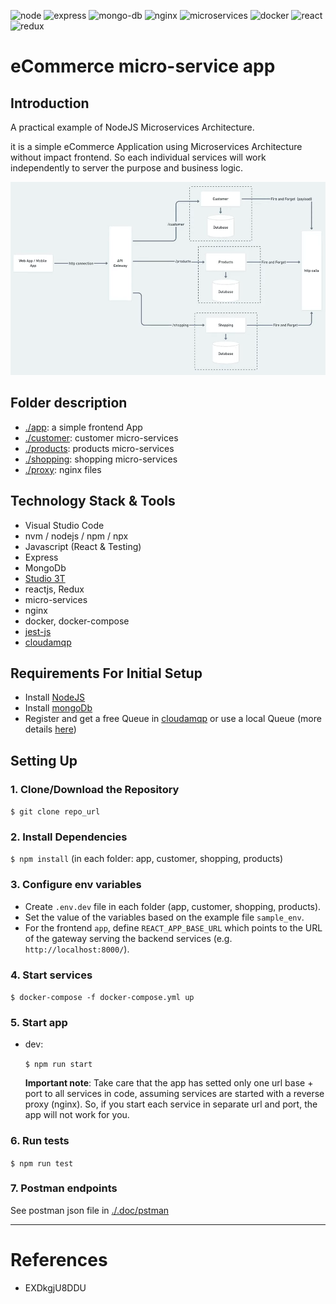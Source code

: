 ![node](https://img.shields.io/badge/node.js-informational?style=flat&logo=node.js&logoColor=white&color=6aa6f8)
![express](https://img.shields.io/badge/express-informational?style=flat&logo=express&logoColor=white&color=6aa6f8)
![mongo-db](https://img.shields.io/badge/mongo-informational?style=flat&logo=mongodb&logoColor=white&color=6aa6f8)
![nginx](https://img.shields.io/badge/nginx-informational?style=flat&logo=nginx&logoColor=white&color=6aa6f8)
![microservices](https://img.shields.io/badge/microservices-informational?style=flat&logo=microservices&logoColor=white&color=6aa6f8)
![docker](https://img.shields.io/badge/docker-informational?style=flat&logo=docker&logoColor=white&color=6aa6f8)
![react](https://img.shields.io/badge/react-informational?style=flat&logo=react&logoColor=white&color=6aa6f8)
![redux](https://img.shields.io/badge/redux-informational?style=flat&logo=redux&logoColor=white&color=6aa6f8)


# eCommerce micro-service app

## Introduction

A practical example of NodeJS Microservices Architecture. 

it is a simple eCommerce Application using Microservices Architecture without impact frontend. So each individual services will work independently to server the purpose and business logic.  

![architecture](./.doc/images/architecture.png)

## Folder description

- [./app](./app): a simple frontend App
- [./customer](./customer): customer micro-services
- [./products](./products): products micro-services
- [./shopping](./shopping): shopping micro-services
- [./proxy](./proxy): nginx files



## Technology Stack & Tools

- Visual Studio Code
- nvm / nodejs / npm / npx
- Javascript (React & Testing)
- Express
- MongoDb
- [Studio 3T](https://studio3t.com/)
- reactjs, Redux
- micro-services
- nginx
- docker, docker-compose
- [jest-js](https://jestjs.io/)
- [cloudamqp](https://www.cloudamqp.com/)

## Requirements For Initial Setup

- Install [NodeJS](https://nodejs.org/)
- Install [mongoDb](https://www.mongodb.com/)
- Register and get a free Queue in [cloudamqp](https://www.cloudamqp.com/) or use a local Queue (more details [here](https://www.rabbitmq.com/download.html))

## Setting Up
### 1. Clone/Download the Repository
`$ git clone repo_url`

### 2. Install Dependencies
`$ npm install` (in each folder: app, customer, shopping, products)


### 3. Configure env variables

- Create `.env.dev` file in each folder (app, customer, shopping, products).
- Set the value of the variables based on the example file `sample_env`.
- For the frontend `app`, define `REACT_APP_BASE_URL` which points to the URL of
  the gateway serving the backend services (e.g. `http://localhost:8000/`).

### 4. Start services

  `$ docker-compose -f docker-compose.yml up`

### 5. Start app

- dev:

  `$ npm run start`

  **Important note**: Take care that the app has setted only one url base + port to all services in code, assuming services are started with a reverse proxy (nginx). So, if you start each service in separate url and port, the app will not work for you.

### 6. Run tests

  `$ npm run test`

### 7. Postman endpoints
See postman json file in [./.doc/pstman](./.doc/pstman)

---

# References

* EXDkgjU8DDU

